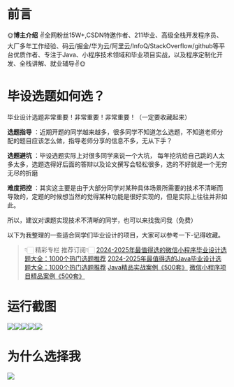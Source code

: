 # 前言

🌞**博主介绍**
✌全网粉丝15W+,CSDN特邀作者、211毕业、高级全栈开发程序员、大厂多年工作经验、码云/掘金/华为云/阿里云/InfoQ/StackOverflow/github等平台优质作者、专注于Java、小程序技术领域和毕业项目实战，以及程序定制化开发、全栈讲解、就业辅导✌🌞

# 毕设选题如何选？

毕业设计选题非常重要！非常重要！非常重要！（一定要收藏起来）

**选题指导** ：近期开题的同学越来越多，很多同学不知道怎么选题，不知道老师分配的题目应该怎么做，指导老师分享的信息不多，无从下手？

**选题避坑** ：毕设选题实际上对很多同学来说一个大坑，
每年挖坑给自己跳的人太多太多，选题选得好后面的答辩以及论文撰写会轻松很多，选的不好就是一个无穷无尽的折磨

**难度把控** ：其实这主要是由于大部分同学对某种具体场景所需要的技术不清晰而导致的，定题的时候想当然的觉得某种功能是很好实现的，但是实际上往往并非如此。

所以，建议对课题实现技术不清晰的同学，也可以来找我问我（免费）

以下为我整理的一些适合同学们毕业设计的项目，大家可以参考一下-记得收藏。

> 👇🏻 精彩专栏 推荐订阅👇🏻
> [2024-2025年最值得选的微信小程序毕业设计选题大全：1000个热门选题推荐](https://www.yuque.com/cxycsx/bve3ul)
> [2024-2025年最值得选的Java毕业设计选题大全：1000个热门选题推荐](https://www.yuque.com/cxycsx/bve3ul)
> [Java精品实战案例《500套》](https://www.yuque.com/cxycsx/bve3ul)
> [微信小程序项目精品案例《500套》](https://www.yuque.com/cxycsx/bve3ul)

# 运行截图

![](http://www.bysj52.com/uploadfile/ueditor/image/202306/%E6%AF%95%E8%AE%BEssm657%E5%9F%BA%E4%BA%8Espring%E5%92%8Cvue%E5%BC%80%E5%8F%91%E7%9A%84web%E6%96%B0%E9%97%BB%E6%B5%81%E5%AA%92%E4%BD%93%E5%B9%B3%E5%8F%B0+vue%E6%AF%95%E4%B8%9A%E8%AE%BE%E8%AE%A1/5.png)![](http://www.bysj52.com/uploadfile/ueditor/image/202306/%E6%AF%95%E8%AE%BEssm657%E5%9F%BA%E4%BA%8Espring%E5%92%8Cvue%E5%BC%80%E5%8F%91%E7%9A%84web%E6%96%B0%E9%97%BB%E6%B5%81%E5%AA%92%E4%BD%93%E5%B9%B3%E5%8F%B0+vue%E6%AF%95%E4%B8%9A%E8%AE%BE%E8%AE%A1/2.png)![](http://www.bysj52.com/uploadfile/ueditor/image/202306/%E6%AF%95%E8%AE%BEssm657%E5%9F%BA%E4%BA%8Espring%E5%92%8Cvue%E5%BC%80%E5%8F%91%E7%9A%84web%E6%96%B0%E9%97%BB%E6%B5%81%E5%AA%92%E4%BD%93%E5%B9%B3%E5%8F%B0+vue%E6%AF%95%E4%B8%9A%E8%AE%BE%E8%AE%A1/4.png)![](http://www.bysj52.com/uploadfile/ueditor/image/202306/%E6%AF%95%E8%AE%BEssm657%E5%9F%BA%E4%BA%8Espring%E5%92%8Cvue%E5%BC%80%E5%8F%91%E7%9A%84web%E6%96%B0%E9%97%BB%E6%B5%81%E5%AA%92%E4%BD%93%E5%B9%B3%E5%8F%B0+vue%E6%AF%95%E4%B8%9A%E8%AE%BE%E8%AE%A1/1.png)![](http://www.bysj52.com/uploadfile/ueditor/image/202306/%E6%AF%95%E8%AE%BEssm657%E5%9F%BA%E4%BA%8Espring%E5%92%8Cvue%E5%BC%80%E5%8F%91%E7%9A%84web%E6%96%B0%E9%97%BB%E6%B5%81%E5%AA%92%E4%BD%93%E5%B9%B3%E5%8F%B0+vue%E6%AF%95%E4%B8%9A%E8%AE%BE%E8%AE%A1/3.png)

# 为什么选择我

![](http://upload.cxycsx.vip/%E6%9C%AA%E5%91%BD%E5%90%8D__2024-09-06+10_52_44.jpg)

